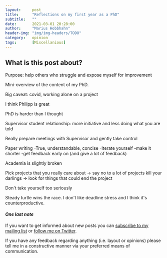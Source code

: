 ```yaml
---
layout:     post
title:      "Reflections on my first year as a PhD"
subtitle:   ""
date:       2021-03-01 20:28:00
author:     "Marius Hobbhahn"
header-img: "img/img-headers/TODO"
category:   opinion
tags:       [Miscellanious]
---
```


## **What is this post about?**

Purpose: help others who struggle and expose myself for improvement

Mini-overview of the content of my PhD. 

Big caveat: covid, working alone on a project

I think Philipp is great

PhD is harder than I thought

Supervisor student relationship: more initiative and less doing what you are told

Really prepare meetings with Supervisor and gently take control

Paper writing
-True, understandable, concise
-Iterate yourself
-make it shorter
-get feedback early on (and give a lot of feedback)

Academia is slightly broken

Pick projects that you really care about -> say no to a lot of projects
kill your darlings -> look for things that could end the project

Don't take yourself too seriously

Steady turtle wins the race. I don't like deadline stress and I think it's counterproductive. 

#### ***One last note***

If you want to get informed about new posts you can <a href='http://www.mariushobbhahn.com/subscribe/'>subscribe to my mailing list</a> or <a href='https://twitter.com/MariusHobbhahn'>follow me on Twitter</a>.

If you have any feedback regarding anything (i.e. layout or opinions) please tell me in a constructive manner via your preferred means of communication.


